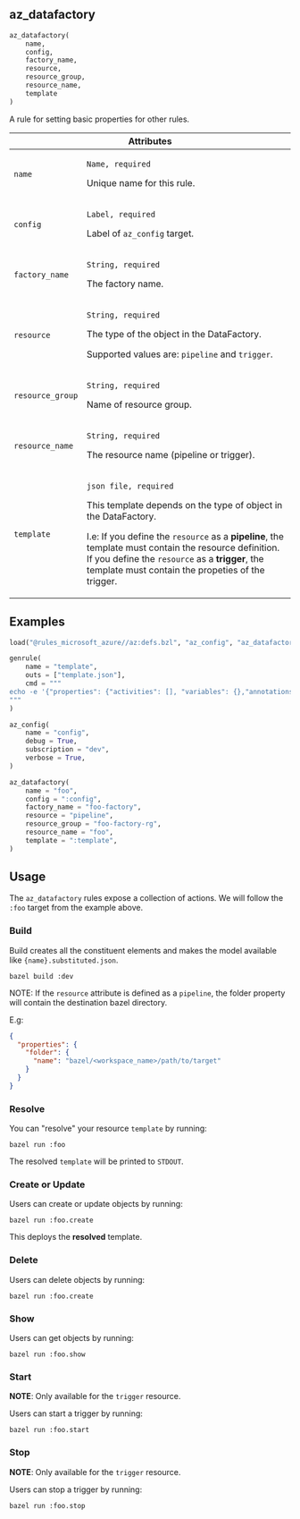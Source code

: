 <a name="az_datafactory"></a>
## az_datafactory

```python
az_datafactory(
    name,
    config,
    factory_name,
    resource,
    resource_group,
    resource_name,
    template
)
```

A rule for setting basic properties for other rules.

<table class="table table-condensed table-bordered table-params">
  <colgroup>
    <col class="col-param" />
    <col class="param-description" />
  </colgroup>
  <thead>
    <tr>
      <th colspan="2">Attributes</th>
    </tr>
  </thead>
  <tbody>
    <tr>
      <td><code>name</code></td>
      <td>
        <p><code>Name, required</code></p>
        <p>Unique name for this rule.</p>
      </td>
    </tr>
    <tr>
      <td><code>config</code></td>
      <td>
        <p><code>Label, required</code></p>
        <p>Label of <code>az_config</code> target.</p>
      </td>
    </tr>
    <tr>
      <td><code>factory_name</code></td>
      <td>
        <p><code>String, required</code></p>
        <p>The factory name.</p>
      </td>
    </tr>
    <tr>
      <td><code>resource</code></td>
      <td>
        <p><code>String, required</code></p>
        <p>The type of the object in the DataFactory.</p>
        <p>Supported values ​​are: <code>pipeline</code> and <code>trigger</code>.<p>
      </td>
    </tr>
    <tr>
      <td><code>resource_group</code></td>
      <td>
        <p><code>String, required</code></p>
        <p>Name of resource group.</p>
      </td>
    </tr>
    <tr>
      <td><code>resource_name</code></td>
      <td>
        <p><code>String, required</code></p>
        <p>The resource name (pipeline or trigger).</p>
      </td>
    </tr>
    <tr>
      <td><code>template</code></td>
      <td>
        <p><code>json file, required</code></p>
        <p>This template depends on the type of object in the DataFactory.</p>
        <p>
        I.e: If you define the <code>resource</code> as a <b>pipeline</b>, the template must contain the resource definition.
        If you define the <code>resource</code> as a <b>trigger</b>, the template must contain the propeties of the trigger.
        </p>
      </td>
    </tr>
  </tbody>
</table>

## Examples

```python
load("@rules_microsoft_azure//az:defs.bzl", "az_config", "az_datafactory")

genrule(
    name = "template",
    outs = ["template.json"],
    cmd = """
echo -e '{"properties": {"activities": [], "variables": {},"annotations": []}}' > \"$@\"
"""
)

az_config(
    name = "config",
    debug = True,
    subscription = "dev",
    verbose = True,
)

az_datafactory(
    name = "foo",
    config = ":config",
    factory_name = "foo-factory",
    resource = "pipeline",
    resource_group = "foo-factory-rg",
    resource_name = "foo",
    template = ":template",
)
```

## Usage

The `az_datafactory` rules expose a collection of actions. We will follow the `:foo`
target from the example above.

### Build
Build creates all the constituent elements and makes the model available like `{name}.substituted.json`.

```shell
bazel build :dev
```

NOTE: If the `resource` attribute is defined as a `pipeline`, the folder property will contain the destination bazel directory.

E.g:
```json
{
  "properties": {
    "folder": {
      "name": "bazel/<workspace_name>/path/to/target"
    }
  }
}
```

### Resolve

You can "resolve" your resource `template` by running:

```shell
bazel run :foo
```

The resolved `template` will be printed to `STDOUT`.

### Create or Update

Users can create or update objects by running:

```shell
bazel run :foo.create
```

This deploys the **resolved** template.

### Delete

Users can delete objects by running:

```shell
bazel run :foo.create
```

### Show

Users can get objects by running:

```shell
bazel run :foo.show
```

### Start

**NOTE**: Only available for the `trigger` resource.

Users can start a trigger by running:

```shell
bazel run :foo.start
```

### Stop

**NOTE**: Only available for the `trigger` resource.

Users can stop a trigger by running:

```shell
bazel run :foo.stop
```
